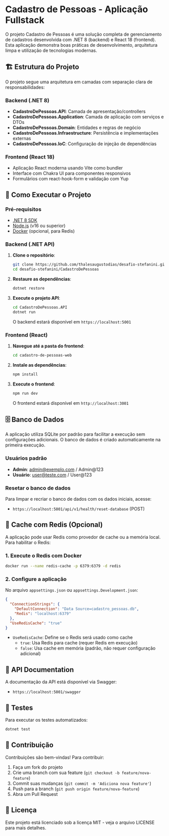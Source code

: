 ﻿# Cadastro de Pessoas - Aplicação Fullstack

O projeto Cadastro de Pessoas é uma solução completa de gerenciamento de cadastros desenvolvida com .NET 8 (backend) e React 18 (frontend). Esta aplicação demonstra boas práticas de desenvolvimento, arquitetura limpa e utilização de tecnologias modernas.

## 🏗️ Estrutura do Projeto

O projeto segue uma arquitetura em camadas com separação clara de responsabilidades:

### Backend (.NET 8)
- **CadastroDePessoas.API**: Camada de apresentação/controllers
- **CadastroDePessoas.Application**: Camada de aplicação com serviços e DTOs
- **CadastroDePessoas.Domain**: Entidades e regras de negócio
- **CadastroDePessoas.Infraestructure**: Persistência e implementações externas
- **CadastroDePessoas.IoC**: Configuração de injeção de dependências

### Frontend (React 18)
- Aplicação React moderna usando Vite como bundler
- Interface com Chakra UI para componentes responsivos
- Formulários com react-hook-form e validação com Yup

## 🚀 Como Executar o Projeto

### Pré-requisitos
- [.NET 8 SDK](https://dotnet.microsoft.com/download/dotnet/8.0)
- [Node.js](https://nodejs.org/) (v16 ou superior)
- [Docker](https://www.docker.com/) (opcional, para Redis)

### Backend (.NET API)

1. **Clone o repositório**:
   ```bash
   git clone https://github.com/thalesaugustodias/desafio-stefanini.git
   cd desafio-stefanini/CadastroDePessoas
   ```

2. **Restaure as dependências**:
   ```bash
   dotnet restore
   ```

3. **Execute o projeto API**:
   ```bash
   cd CadastroDePessoas.API
   dotnet run
   ```

   O backend estará disponível em `https://localhost:5001`

### Frontend (React)

1. **Navegue até a pasta do frontend**:
   ```bash
   cd cadastro-de-pessoas-web
   ```

2. **Instale as dependências**:
   ```bash
   npm install
   ```

3. **Execute o frontend**:
   ```bash
   npm run dev
   ```

   O frontend estará disponível em `http://localhost:3001`

## 🗄️ Banco de Dados

A aplicação utiliza SQLite por padrão para facilitar a execução sem configurações adicionais. O banco de dados é criado automaticamente na primeira execução.

### Usuários padrão
- **Admin**: admin@exemplo.com / Admin@123
- **Usuário**: user@teste.com / User@123

### Resetar o banco de dados
Para limpar e recriar o banco de dados com os dados iniciais, acesse:
- `https://localhost:5001/api/v1/health/reset-database` (POST)

## 🔄 Cache com Redis (Opcional)

A aplicação pode usar Redis como provedor de cache ou a memória local. Para habilitar o Redis:

### 1. Execute o Redis com Docker
```bash
docker run --name redis-cache -p 6379:6379 -d redis
```

### 2. Configure a aplicação
No arquivo `appsettings.json` ou `appsettings.Development.json`:

```json
{
  "ConnectionStrings": {
    "DefaultConnection": "Data Source=cadastro_pessoas.db",
    "Redis": "localhost:6379"
  },
  "UseRedisCache": "true"
}
```

- `UseRedisCache`: Define se o Redis será usado como cache
  - `true`: Usa Redis para cache (requer Redis em execução)
  - `false`: Usa cache em memória (padrão, não requer configuração adicional)

## 📝 API Documentation

A documentação da API está disponível via Swagger:
- `https://localhost:5001/swagger`

## 🧪 Testes

Para executar os testes automatizados:

```bash
dotnet test
```

## 🤝 Contribuição

Contribuições são bem-vindas! Para contribuir:
1. Faça um fork do projeto
2. Crie uma branch com sua feature (`git checkout -b feature/nova-feature`)
3. Commit suas mudanças (`git commit -m 'Adiciona nova feature'`)
4. Push para a branch (`git push origin feature/nova-feature`)
5. Abra um Pull Request

## 📄 Licença

Este projeto está licenciado sob a licença MIT - veja o arquivo LICENSE para mais detalhes.
